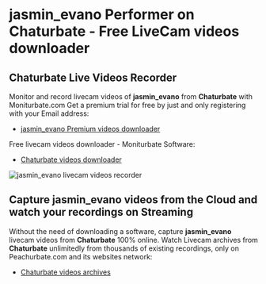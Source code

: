 # jasmin_evano Performer on Chaturbate - Free LiveCam videos downloader

## Chaturbate Live Videos Recorder

Monitor and record livecam videos of **jasmin_evano** from **Chaturbate** with Moniturbate.com
Get a premium trial for free by just and only registering with your Email address:
* [jasmin_evano Premium videos downloader](https://moniturbate.com/request-demo-licence-key.html)

Free livecam videos downloader - Moniturbate Software:
* [Chaturbate videos downloader](https://moniturbate.com/moniturbate-download-software.html)

![jasmin_evano livecam videos recorder](https://peachurnet.com/templates/moniturbate-software.png)


## Capture jasmin_evano videos from the Cloud and watch your recordings on Streaming

Without the need of downloading a software, capture **jasmin_evano** livecam videos from **Chaturbate** 100% online.
Watch Livecam archives from **Chaturbate** unlimitedly from thousands of existing recordings, only on Peachurbate.com and its websites network:
* [Chaturbate videos archives](https://peachurnet.com/)